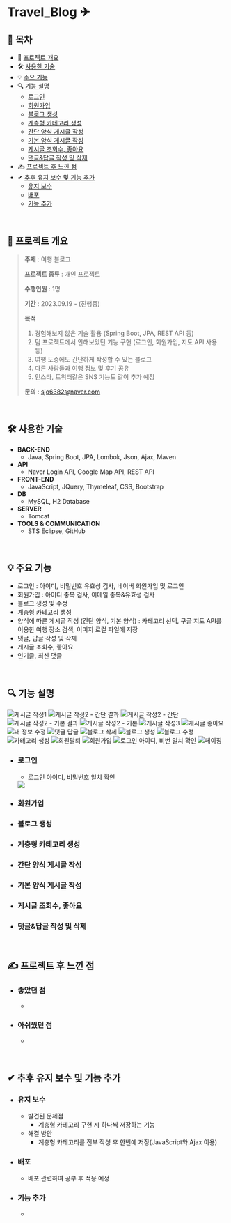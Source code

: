 # Travel_Blog ✈
## 📔 목차
* 📃 [프로젝트 개요](#-프로젝트-개요)
* 🛠 [사용한 기술](#-사용한-기술)
* 💡 [주요 기능](#-주요-기능)
* 🔍 [기능 설명](#-기능-설명)
  * [로그인](#로그인)
  * [회원가입](#회원가입)
  * [블로그 생성](#블로그-생성)
  * [계층형 카테고리 생성](#계층형-카테고리-생성)
  * [간단 양식 게시글 작성](#간단-양식-게시글-작성)
  * [기본 양식 게시글 작성](#기본-양식-게시글-작성)
  * [게시글 조회수, 좋아요](#게시글-조회수,-좋아요)
  * [댓글&답글 작성 및 삭제](#댓글&답글-작성-및-삭제)
* ✍ [프로젝트 후 느낀 점](#-프로젝트-후-느낀-점)
* ✔ [추후 유지 보수 및 기능 추가](#-추후-유지-보수-및-기능-추가)
  * [유지 보수](#유지-보수)
  * [배포](#배포)
  * [기능 추가](#기능-추가)

<br/>

## 📃 프로젝트 개요

> <b>주제</b> : 여행 블로그
> 
> <b>프로젝트 종류</b> : 개인 프로젝트
> 
> <b>수행인원</b> : 1명
> 
> <b>기간</b> : 2023.09.19 - (진행중)
>
> <b>목적</b>
>   1. 경험해보지 않은 기술 활용 (Spring Boot, JPA, REST API 등)
>   2. 팀 프로젝트에서 안해보았던 기능 구현 (로그인, 회원가입, 지도 API 사용 등)
>   3. 여행 도중에도 간단하게 작성할 수 있는 블로그
>   4. 다른 사람들과 여행 정보 및 후기 공유
>   5. 인스타, 트위터같은 SNS 기능도 같이 추가 예정
>
> <b>문의</b> : sjo6382@naver.com

<br/>

## 🛠 사용한 기술
  * <b>BACK-END</b>
      * Java, Spring Boot, JPA, Lombok, Json, Ajax, Maven
  * <b>API</b>
      * Naver Login API, Google Map API, REST API
  * <b>FRONT-END</b>
      * JavaScript, JQuery, Thymeleaf, CSS, Bootstrap
  * <b>DB</b>
      * MySQL, H2 Database
  * <b>SERVER</b>
      * Tomcat
  * <b>TOOLS & COMMUNICATION</b>
      * STS Eclipse, GitHub

<br/>

## 💡 주요 기능
  * 로그인 : 아이디, 비밀번호 유효성 검사, 네이버 회원가입 및 로그인
  * 회원가입 : 아이디 중복 검사, 이메일 중복&유효성 검사
  * 블로그 생성 및 수정
  * 계층형 카테고리 생성
  * 양식에 따른 게시글 작성 (간단 양식, 기본 양식) : 카테고리 선택, 구글 지도 API를 이용한 여행 장소 검색, 이미지 로컬 파일에 저장
  * 댓글, 답글 작성 및 삭제
  * 게시글 조회수, 좋아요
  * 인기글, 최신 댓글

<br/>

## 🔍 기능 설명
![게시글 작성1](https://github.com/HYA6/Travel_Blog/assets/130038444/b36484ca-77d7-4129-a27e-021299ad5229)
![게시글 작성2 - 간단 결과](https://github.com/HYA6/Travel_Blog/assets/130038444/423b90ab-f450-48f0-bf5f-c7ceb4aa6e42)
![게시글 작성2 - 간단](https://github.com/HYA6/Travel_Blog/assets/130038444/89f62443-556f-4f46-82ea-f7b4e406266f)
![게시글 작성2 - 기본 결과](https://github.com/HYA6/Travel_Blog/assets/130038444/8293a8da-b9a5-4b88-9fa1-2e3c19c06355)
![게시글 작성2 - 기본](https://github.com/HYA6/Travel_Blog/assets/130038444/579ed153-5ada-4cfa-802c-73de77184458)
![게시글 작성3](https://github.com/HYA6/Travel_Blog/assets/130038444/0d08459d-61ab-44fa-9c94-ed1173e54076)
![게시글 좋아요](https://github.com/HYA6/Travel_Blog/assets/130038444/3e3a592a-03f2-45a3-8ad7-00c9edf36d51)
![내 정보 수정](https://github.com/HYA6/Travel_Blog/assets/130038444/74f0bfd7-03c2-44fd-baee-62e440b3a00f)
![댓글 답글](https://github.com/HYA6/Travel_Blog/assets/130038444/1c004cb9-5618-4854-bbf7-6eaf018bb5d9)
![블로그 삭제](https://github.com/HYA6/Travel_Blog/assets/130038444/4c9dbbba-793c-4e1e-af0a-05604031475e)
![블로그 생성](https://github.com/HYA6/Travel_Blog/assets/130038444/f6c4ddfb-ef8c-4191-993a-f2cf8892f7ff)
![블로그 수정](https://github.com/HYA6/Travel_Blog/assets/130038444/cd271293-c890-41d7-9651-f69e6e1762a9)
![카테고리 생성](https://github.com/HYA6/Travel_Blog/assets/130038444/55229103-107c-4f43-9da2-d413a4398bd7)
![회원탈퇴](https://github.com/HYA6/Travel_Blog/assets/130038444/05963f84-bd7a-4ae2-b138-37eec7d6248e)
![회원가입](https://github.com/HYA6/Travel_Blog/assets/130038444/f31d469e-9733-49ba-9a07-954bfcc979cf)
![로그인 아이디, 비번 일치 확인](https://github.com/HYA6/Travel_Blog/assets/130038444/5fdad99c-ce23-43d5-89d8-250c43665426)
![페이징](https://github.com/HYA6/Travel_Blog/assets/130038444/c444a986-10ac-43bc-9edf-50abe9469e91)
- ### 로그인
  * 로그인 아이디, 비밀번호 일치 확인
  <img src="https://github.com/HYA6/Travel_Blog/assets/130038444/5fdad99c-ce23-43d5-89d8-250c43665426"/>
- ### 회원가입
  
- ### 블로그 생성
  
- ### 계층형 카테고리 생성
  
- ### 간단 양식 게시글 작성
  
- ### 기본 양식 게시글 작성
  
- ### 게시글 조회수, 좋아요
  
- ### 댓글&답글 작성 및 삭제

<br/>

## ✍ 프로젝트 후 느낀 점

* ### 좋았던 점
  * 
* ### 아쉬웠던 점
  * 

<br/>

## ✔ 추후 유지 보수 및 기능 추가

* ### 유지 보수
  * 발견된 문제점
     * 계층형 카테고리 구현 시 하나씩 저장하는 기능
  * 해결 방안
     * 계층형 카테고리를 전부 작성 후 한번에 저장(JavaScript와 Ajax 이용)

* ### 배포
  * 배포 관련하여 공부 후 적용 예정

* ### 기능 추가
  * 


